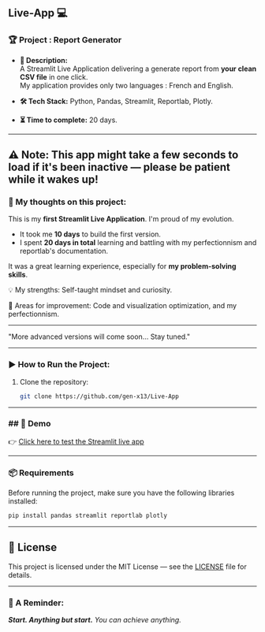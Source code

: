 ## Live-App 💻

### **🏆 Project : Report Generator**

- **📌 Description:**  
  A Streamlit Live Application delivering a generate report from **your clean CSV file** in one click.  
  My application provides only two languages : French and English.

- **🛠 Tech Stack:** Python, Pandas, Streamlit, Reportlab, Plotly.  
- **⏳ Time to complete:** 20 days.

---
⚠️ Note: This app might take a few seconds to load if it's been inactive — please be patient while it wakes up!
---

### **💭 My thoughts on this project:** 
This is my **first Streamlit Live Application**. I'm proud of my evolution.  
- It took me **10 days** to build the first version.  
- I spent **20 days in total** learning and battling with my perfectionnism and reportlab's documentation.

It was a great learning experience, especially for **my problem-solving skills**.

💡 My strengths: Self-taught mindset and curiosity.

🚀 Areas for improvement: Code and visualization optimization, and my perfectionnism.

---

"More advanced versions will come soon... Stay tuned."

---
### **▶️ How to Run the Project:**  
1. Clone the repository:  
   ```bash
   git clone https://github.com/gen-x13/Live-App
   ```
---

### **## 🚀 Demo**

👉 [Click here to test the Streamlit live app](https://level-5-my-analysis-report.streamlit.app/)

---

### **📦 Requirements**  
Before running the project, make sure you have the following libraries installed:  
```bash
pip install pandas streamlit reportlab plotly

```
---

## 📝 License

This project is licensed under the MIT License — see the [LICENSE](./LICENSE) file for details.

---

### **💜 A Reminder:**

***Start. Anything but start.***
*You can achieve anything.*
